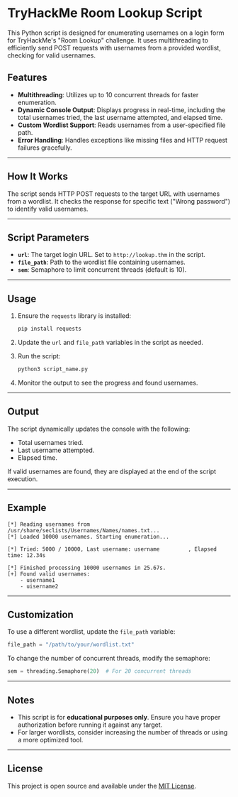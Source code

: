 # TryHackMe Room Lookup Script

This Python script is designed for enumerating usernames on a login form for TryHackMe's "Room Lookup" challenge. It uses multithreading to efficiently send POST requests with usernames from a provided wordlist, checking for valid usernames.

## Features

- **Multithreading**: Utilizes up to 10 concurrent threads for faster enumeration.
- **Dynamic Console Output**: Displays progress in real-time, including the total usernames tried, the last username attempted, and elapsed time.
- **Custom Wordlist Support**: Reads usernames from a user-specified file path.
- **Error Handling**: Handles exceptions like missing files and HTTP request failures gracefully.

---

## How It Works

The script sends HTTP POST requests to the target URL with usernames from a wordlist. It checks the response for specific text ("Wrong password") to identify valid usernames.

---


## Script Parameters

- **`url`**: The target login URL. Set to `http://lookup.thm` in the script.
- **`file_path`**: Path to the wordlist file containing usernames.
- **`sem`**: Semaphore to limit concurrent threads (default is 10).

---

## Usage

1. Ensure the `requests` library is installed:
   ```bash
   pip install requests
   ```

2. Update the `url` and `file_path` variables in the script as needed.

3. Run the script:
   ```bash
   python3 script_name.py
   ```

4. Monitor the output to see the progress and found usernames.

---

## Output

The script dynamically updates the console with the following:
- Total usernames tried.
- Last username attempted.
- Elapsed time.

If valid usernames are found, they are displayed at the end of the script execution.

---

## Example

```plaintext
[*] Reading usernames from /usr/share/seclists/Usernames/Names/names.txt...
[*] Loaded 10000 usernames. Starting enumeration...

[*] Tried: 5000 / 10000, Last username: username         , Elapsed time: 12.34s

[*] Finished processing 10000 usernames in 25.67s.
[+] Found valid usernames:
    - username1
    - uisername2
```

---

## Customization

To use a different wordlist, update the `file_path` variable:
```python
file_path = "/path/to/your/wordlist.txt"
```

To change the number of concurrent threads, modify the semaphore:
```python
sem = threading.Semaphore(20)  # For 20 concurrent threads
```

---

## Notes

- This script is for **educational purposes only**. Ensure you have proper authorization before running it against any target.
- For larger wordlists, consider increasing the number of threads or using a more optimized tool.

---

## License

This project is open source and available under the [MIT License](LICENSE).
